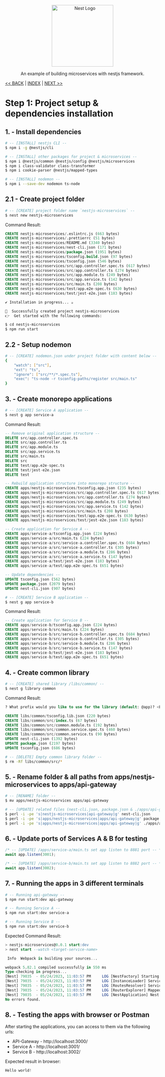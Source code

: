 <p align="center">
  <a href="http://nestjs.com/" target="blank"><img src="https://nestjs.com/img/logo-small.svg" width="200" alt="Nest Logo" /></a>
</p>

<p align="center">An example of building microservices with nestjs framework.

[<< BACK](../README.md) | [INDEX](../README.md) | [NEXT >>](./step2.md)
</p>


# Step 1: Project setup & dependencies installation

## 1. - Install dependencies

```bash
# -- [INSTALL] nestjs CLI -- 
$ npm i -g @nestjs/cli

# -- [INSTALL] other packages for project & microservices -- 
$ npm i @nestjs/common @nestjs/config @nestjs/microservices
$ npm i class-validator class-transformer
$ npm i cookie-parser @nestjs/mapped-types

# -- [INSTALL] nodemon -- 
$ npm i --save-dev nodemon ts-node
```


## 2.1 - Create project folder
```bash
# -- [CREATE] project folder name `nestjs-microservices` -- 
$ nest new nestjs-microservices
```

Command Result:
```sql
CREATE nestjs-microservices/.eslintrc.js (663 bytes)
CREATE nestjs-microservices/.prettierrc (51 bytes)
CREATE nestjs-microservices/README.md (3340 bytes)
CREATE nestjs-microservices/nest-cli.json (171 bytes)
CREATE nestjs-microservices/package.json (1951 bytes)
CREATE nestjs-microservices/tsconfig.build.json (97 bytes)
CREATE nestjs-microservices/tsconfig.json (546 bytes)
CREATE nestjs-microservices/src/app.controller.spec.ts (617 bytes)
CREATE nestjs-microservices/src/app.controller.ts (274 bytes)
CREATE nestjs-microservices/src/app.module.ts (249 bytes)
CREATE nestjs-microservices/src/app.service.ts (142 bytes)
CREATE nestjs-microservices/src/main.ts (208 bytes)
CREATE nestjs-microservices/test/app.e2e-spec.ts (630 bytes)
CREATE nestjs-microservices/test/jest-e2e.json (183 bytes)
```
```bash
✔ Installation in progress... ☕

🚀  Successfully created project nestjs-microservices
👉  Get started with the following commands:

$ cd nestjs-microservices
$ npm run start
```


## 2.2 - Setup nodemon
```bash
# -- [CREATE] nodemon.json under project folder with content below -- 
{
    "watch": ["src"],
    "ext": "ts",
    "ignore": ["src/**/*.spec.ts"],
    "exec": "ts-node -r tsconfig-paths/register src/main.ts"
}
```


## 3. - Create monorepo applications
```bash
# -- [CREATE] Service A application -- 
$ nest g app service-a
```

Command Result: 
```sql
-- Remove original application structure -- 
DELETE src/app.controller.spec.ts
DELETE src/app.controller.ts
DELETE src/app.module.ts
DELETE src/app.service.ts
DELETE src/main.ts
DELETE src
DELETE test/app.e2e-spec.ts
DELETE test/jest-e2e.json
DELETE test

-- Rebuild application structure into monorepo structure -- 
CREATE apps/nestjs-microservices/tsconfig.app.json (235 bytes)
CREATE apps/nestjs-microservices/src/app.controller.spec.ts (617 bytes)
CREATE apps/nestjs-microservices/src/app.controller.ts (274 bytes)
CREATE apps/nestjs-microservices/src/app.module.ts (249 bytes)
CREATE apps/nestjs-microservices/src/app.service.ts (142 bytes)
CREATE apps/nestjs-microservices/src/main.ts (208 bytes)
CREATE apps/nestjs-microservices/test/app.e2e-spec.ts (630 bytes)
CREATE apps/nestjs-microservices/test/jest-e2e.json (183 bytes)

-- Create application for Service A -- 
CREATE apps/service-a/tsconfig.app.json (224 bytes)
CREATE apps/service-a/src/main.ts (224 bytes)
CREATE apps/service-a/src/service-a.controller.spec.ts (684 bytes)
CREATE apps/service-a/src/service-a.controller.ts (305 bytes)
CREATE apps/service-a/src/service-a.module.ts (286 bytes)
CREATE apps/service-a/src/service-a.service.ts (147 bytes)
CREATE apps/service-a/test/jest-e2e.json (183 bytes)
CREATE apps/service-a/test/app.e2e-spec.ts (651 bytes)

-- Update dependencies -- 
UPDATE tsconfig.json (562 bytes)
UPDATE package.json (2079 bytes)
UPDATE nest-cli.json (907 bytes)
```

```bash
# -- [CREATE] Service B application -- 
$ nest g app service-b
```

Command Result: 
```sql
-- Create application for Service B -- 
CREATE apps/service-b/tsconfig.app.json (224 bytes)
CREATE apps/service-b/src/main.ts (224 bytes)
CREATE apps/service-b/src/service-b.controller.spec.ts (684 bytes)
CREATE apps/service-b/src/service-b.controller.ts (305 bytes)
CREATE apps/service-b/src/service-b.module.ts (286 bytes)
CREATE apps/service-b/src/service-b.service.ts (147 bytes)
CREATE apps/service-b/test/jest-e2e.json (183 bytes)
CREATE apps/service-b/test/app.e2e-spec.ts (651 bytes)
```


## 4. - Create common library
```bash
# -- [CREATE] shared library /libs/common/ -- 
$ nest g library common
```

Command Result:
```sql
? What prefix would you like to use for the library (default: @app)? <Enter>

CREATE libs/common/tsconfig.lib.json (220 bytes)
CREATE libs/common/src/index.ts (67 bytes)
CREATE libs/common/src/common.module.ts (192 bytes)
CREATE libs/common/src/common.service.spec.ts (460 bytes)
CREATE libs/common/src/common.service.ts (90 bytes)
UPDATE nest-cli.json (1392 bytes)
UPDATE package.json (2197 bytes)
UPDATE tsconfig.json (686 bytes)
```

```bash
# -- [DELETE] Empty common library folder -- 
$ rm -Rf libs/common/src/*
```


## 5. - Rename folder & all paths from apps/nestjs-microservices to apps/api-gateway
```bash
# -- [RENAME] folder -- 
$ mv apps/nestjs-microservices apps/api-gateway

# -- [UPDATE] related files (nest-cli.json, package.json & ./apps/api-gateway/tsconfig.app.json) -- 
$ perl -i -pe 's|nestjs-microservices|api-gateway|g' nest-cli.json
$ perl -i -pe 's|apps/nestjs-microservices|apps/api-gateway|g' package.json
$ perl -i -pe 's|apps/nestjs-microservices|apps/api-gateway|g' ./apps/api-gateway/tsconfig.app.json
```

## 6. - Update ports of Services A & B for testing
```ts
/* -- [UPDATE] /apps/service-a/main.ts set app listen to 8881 port -- */
await app.listen(3001);

/* -- [UPDATE] /apps/service-b/main.ts set app listen to 8882 port -- */
await app.listen(3002);
```


## 7. - Running the apps in 3 different terminals
```bash
# -- Running api-gateway -- 
$ npm run start:dev api-gateway

# -- Running Service A -- 
$ npm run start:dev service-a

# -- Running Service B -- 
$ npm run start:dev service-b
```

Expected Command Result:
```sql
> nestjs-microservices@0.0.1 start:dev
> nest start --watch <target-service-name>

 Info  Webpack is building your sources...

webpack 5.82.1 compiled successfully in 550 ms
Type-checking in progress...
[Nest] 79035  - 05/24/2023, 11:03:57 PM     LOG [NestFactory] Starting Nest application...
[Nest] 79035  - 05/24/2023, 11:03:57 PM     LOG [InstanceLoader] ServiceAModule dependencies initialized +20ms
[Nest] 79035  - 05/24/2023, 11:03:57 PM     LOG [RoutesResolver] ServiceAController {/}: +28ms
[Nest] 79035  - 05/24/2023, 11:03:57 PM     LOG [RouterExplorer] Mapped {/, GET} route +6ms
[Nest] 79035  - 05/24/2023, 11:03:57 PM     LOG [NestApplication] Nest application successfully started +3ms
No errors found.
```

## 8. - Testing the apps with browser or Postman

After starting the applications, you can access to them via the following urls:

- API-Gateway - http://localhost:3000/
- Service A - http://localhost:3001/
- Service B - http://localhost:3002/

Expected result in browser:
```ts
Hello world!
```

